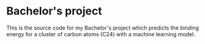 # Bachelor's project
This is the source code for my Bachelor's project which predicts the binding energy for a cluster of carbon atoms (C24) with a machine learning model.

